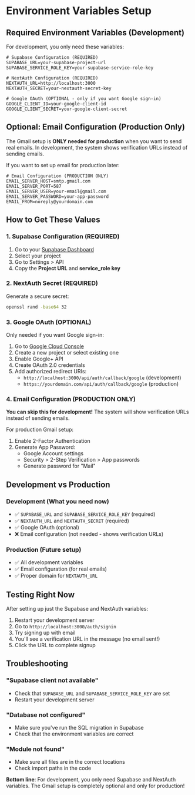 # Environment Variables Setup

## Required Environment Variables (Development)

For development, you only need these variables:

```env
# Supabase Configuration (REQUIRED)
SUPABASE_URL=your-supabase-project-url
SUPABASE_SERVICE_ROLE_KEY=your-supabase-service-role-key

# NextAuth Configuration (REQUIRED)
NEXTAUTH_URL=http://localhost:3000
NEXTAUTH_SECRET=your-nextauth-secret-key

# Google OAuth (OPTIONAL - only if you want Google sign-in)
GOOGLE_CLIENT_ID=your-google-client-id
GOOGLE_CLIENT_SECRET=your-google-client-secret
```

## Optional: Email Configuration (Production Only)

The Gmail setup is **ONLY needed for production** when you want to send real emails. In development, the system shows verification URLs instead of sending emails.

If you want to set up email for production later:

```env
# Email Configuration (PRODUCTION ONLY)
EMAIL_SERVER_HOST=smtp.gmail.com
EMAIL_SERVER_PORT=587
EMAIL_SERVER_USER=your-email@gmail.com
EMAIL_SERVER_PASSWORD=your-app-password
EMAIL_FROM=noreply@yourdomain.com
```

## How to Get These Values

### 1. Supabase Configuration (REQUIRED)

1. Go to your [Supabase Dashboard](https://supabase.com/dashboard)
2. Select your project
3. Go to Settings > API
4. Copy the **Project URL** and **service_role key**

### 2. NextAuth Secret (REQUIRED)

Generate a secure secret:
```bash
openssl rand -base64 32
```

### 3. Google OAuth (OPTIONAL)

Only needed if you want Google sign-in:
1. Go to [Google Cloud Console](https://console.cloud.google.com/)
2. Create a new project or select existing one
3. Enable Google+ API
4. Create OAuth 2.0 credentials
5. Add authorized redirect URIs:
   - `http://localhost:3000/api/auth/callback/google` (development)
   - `https://yourdomain.com/api/auth/callback/google` (production)

### 4. Email Configuration (PRODUCTION ONLY)

**You can skip this for development!** The system will show verification URLs instead of sending emails.

For production Gmail setup:
1. Enable 2-Factor Authentication
2. Generate App Password:
   - Google Account settings
   - Security > 2-Step Verification > App passwords
   - Generate password for "Mail"

## Development vs Production

### Development (What you need now)
- ✅ `SUPABASE_URL` and `SUPABASE_SERVICE_ROLE_KEY` (required)
- ✅ `NEXTAUTH_URL` and `NEXTAUTH_SECRET` (required)
- ✅ Google OAuth (optional)
- ❌ Email configuration (not needed - shows verification URLs)

### Production (Future setup)
- ✅ All development variables
- ✅ Email configuration (for real emails)
- ✅ Proper domain for `NEXTAUTH_URL`

## Testing Right Now

After setting up just the Supabase and NextAuth variables:

1. Restart your development server
2. Go to `http://localhost:3000/auth/signin`
3. Try signing up with email
4. You'll see a verification URL in the message (no email sent!)
5. Click the URL to complete signup

## Troubleshooting

### "Supabase client not available"
- Check that `SUPABASE_URL` and `SUPABASE_SERVICE_ROLE_KEY` are set
- Restart your development server

### "Database not configured"
- Make sure you've run the SQL migration in Supabase
- Check that the environment variables are correct

### "Module not found"
- Make sure all files are in the correct locations
- Check import paths in the code

**Bottom line**: For development, you only need Supabase and NextAuth variables. The Gmail setup is completely optional and only for production! 